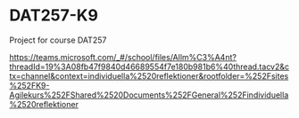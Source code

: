 # DAT257-K9
Project for course DAT257


https://teams.microsoft.com/_#/school/files/Allm%C3%A4nt?threadId=19%3A08fb47f9840d46689554f7e180b981b6%40thread.tacv2&ctx=channel&context=individuella%2520reflektioner&rootfolder=%252Fsites%252FK9-Agilekurs%252FShared%2520Documents%252FGeneral%252Findividuella%2520reflektioner
